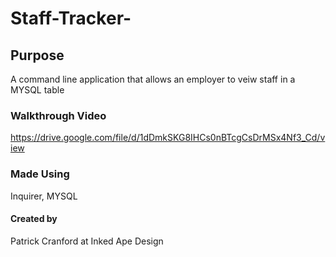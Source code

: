 # Staff-Tracker-

## Purpose 

A command line application that allows an employer to veiw staff in a MYSQL table

### Walkthrough Video

https://drive.google.com/file/d/1dDmkSKG8IHCs0nBTcgCsDrMSx4Nf3_Cd/view


### Made Using 

Inquirer, MYSQL 

#### Created by 

Patrick Cranford at Inked Ape Design